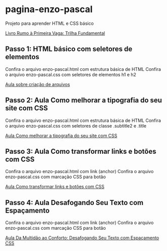 # pagina-enzo-pascal
Projeto para aprender HTML e CSS básico

[Livro Rumo à Primeira Vaga: Trilha Fundamental](https://l.dev.pro.br/ebook-rpv-trilha-fundamental)

## Passo 1: HTML básico com seletores de elementos
Confira o arquivo enzo-pascal.html com estrutura básica de HTML
Confira o arquivo enzo-pascal.css com seletores de elementos h1 e h2

[Aula sobre criação de arquivos](https://l.dev.pro.br/css-enzo-pascal-1)

## Passo 2: Aula Como melhorar a tipografia do seu site com CSS
Confira o arquivo enzo-pascal.html com estrutura básica de HTML
Confira o arquivo enzo-pascal.css com seletores de classe .subtitle2 e .title

[Aula Como melhorar a tipografia do seu site com CSS](https://l.dev.pro.br/tipografia-css-enzo-pascal-2)

## Passo 3: Aula Como transformar links e botões com CSS
Confira o arquivo enzo-pascal.html com link (anchor)
Confira o arquivo enzo-pascal.css com marcação CSS para botão

[Aula Como transformar links e botões com CSS](https://l.dev.pro.br/ebook-rpv-links-e-botoes-css)

## Passo 4: Aula  Desafogando Seu Texto com Espaçamento 
Confira o arquivo enzo-pascal.html com link (anchor)
Confira o arquivo enzo-pascal.css com marcação CSS para botão

[Aula Da Multidão ao Conforto: Desafogando Seu Texto com Espaçamento CSS](https://l.dev.pro.br/aula-espacamento-de-texto)
